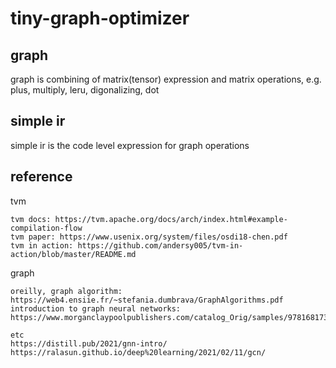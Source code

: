 # tiny-graph-optimizer

## graph

graph is combining of matrix(tensor) expression and matrix operations, e.g. plus, multiply, leru, digonalizing, dot

## simple ir

simple ir is the code level expression for graph operations

## reference

tvm

```
tvm docs: https://tvm.apache.org/docs/arch/index.html#example-compilation-flow
tvm paper: https://www.usenix.org/system/files/osdi18-chen.pdf
tvm in action: https://github.com/andersy005/tvm-in-action/blob/master/README.md
```

graph

```
oreilly, graph algorithm: https://web4.ensiie.fr/~stefania.dumbrava/GraphAlgorithms.pdf
introduction to graph neural networks: https://www.morganclaypoolpublishers.com/catalog_Orig/samples/9781681737669_sample.pdf

etc
https://distill.pub/2021/gnn-intro/
https://ralasun.github.io/deep%20learning/2021/02/11/gcn/
```
